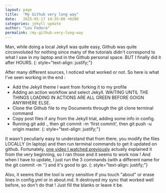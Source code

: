 ```yaml
---
layout: page
title:  "My Github very long way"
date:   2025-05-17 14:35:00 +0200
categories: jekyll update
author: "Lou Fedora"
permalink: /my-github-very-long-way
---
```

Man, while doing a local Jekyll was quite easy, Github was quite circonvoluted for nothing since many of the tutorials didn't correspond to what I saw in my laptop and in the Github personal space. BUT I finally did it after HOURS.
{: style="text-align: justify;"}

After many different sources, I noticed what worked or not. So here is what I've seen working in the end : 
- Add the Jekyll theme I want from forking it to my profile
- Adding an action workflow and select Jekyll. WAITING UNTIL THE THINGS LOADING IN ACTIONS ARE ALL GREEN BEFORE GOIGN ANYWHERE ELSE.
- Clone the Github file to my Documents through the git clone terminal command
- Copy post files if any from the Jekyll trial, adding some info in config.
- Running git add ., then git commit -m 'first commit', then git push -u origin master.
{: style="text-align: justify;"}

It wasn't peculiarly easy to understand that from there, you modify the files LOCALLY (in laptop) and then run terminal commands to get it updated on github. Fortunately, [one video I watched previously](https://www.youtube.com/watch?v=mJ-qvsxPHpY) actually explained it from the very beginning, so I ran those and it seems to work now ! And when I have to update, I just run the 3 commands (with a different name for the git commit -m '') and it's good to go.
{: style="text-align: justify;"}

Also, it seems that the tool is very sensitive if you touch "about" or erase lines in config.yml or in about.md. It destroyed my sync that worked well before, so don't do that ! Just fill the blanks or leave it be.
